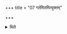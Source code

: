 +++
title = "07 गर्तमितमित्युक्तम्"

+++

<details><summary>थिते</summary>

गर्तमितमित्युक्तम् ७
</details>
